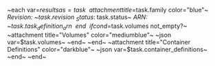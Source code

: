 ~each var=$results as=task~
~attachment title=$task.family color="blue"~
_Revision:_ ~$task.revision~
_Status:_ ~$task.status~
_ARN:_ ~$task.task_definition_arn~
~end~
~if cond=$task.volumes not_empty?~
~attachment title="Volumes" color="mediumblue"~
~json var=$task.volumes~
~end~
~end~
~attachment title="Container Definitions" color="darkblue"~
~json var=$task.container_definitions~
~end~
~end~
